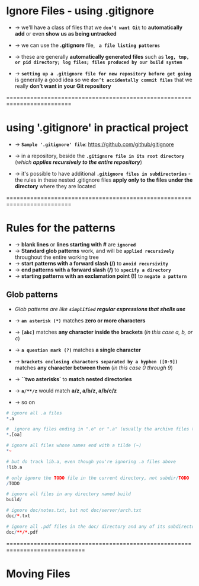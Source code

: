 # Ignore Files - using .gitignore
* -> we'll have a class of files that we **`don’t want Git`** to **automatically add** or even **show us as being untracked**
* -> we can use the **.gitignore** file, **` a file listing patterns`**

* -> these are generally **automatically generated files** such as **`log, tmp, or pid directory; log files; files produced by our build system`**
* -> **`setting up a .gitignore file for new repository before get going`** is generally a good idea so we **`don’t accidentally commit files`** that we really **don’t want in your Git repository**

=========================================================================
# using '.gitignore' in practical project
* -> **`Sample '.gitignore' file`**: https://github.com/github/gitignore

* -> in a repository, beside the **`.gitignore file in its root directory`** (_which **applies recursively to the entire repository**_)
* -> it's possible to have additional **`.gitignore files in subdirectories`** - the rules in these nested .gitignore files **apply only to the files under the directory** where they are located

=========================================================================
# Rules for the patterns
* -> **blank lines** or **lines starting with #** are **`ignored`**
* -> **Standard glob patterns** work, and will be **`applied recursively`** throughout the entire working tree
* -> **start patterns with a forward slash (/)** to **`avoid recursivity`**
* -> **end patterns with a forward slash (/)** to **`specify a directory`**
* -> **starting patterns with an exclamation point (!)** to **`negate a pattern`**

## Glob patterns
* _Glob patterns are like **`simplified`** **regular expressions that shells use**_

* -> **`an asterisk (*)`** matches **zero or more characters**
* -> **`[abc]`** matches **any character inside the brackets** (_in this case a, b, or c_)
* -> **`a question mark (?)`** matches **a single character**
* -> **`brackets enclosing characters separated by a hyphen ([0-9])`** matches **any character between them** (_in this case 0 through 9_)
* -> **``two asterisks`** to **match nested directories**
* -> **`a/**/z`** would match **a/z, a/b/z, a/b/c/z**
* -> so on

```r - Example
# ignore all .a files
*.a

#  ignore any files ending in ".o" or ".a" (usually the archive files the product of code)
*.[oa]

# ignore all files whose names end with a tilde (~)
*~

# but do track lib.a, even though you're ignoring .a files above
!lib.a

# only ignore the TODO file in the current directory, not subdir/TODO
/TODO

# ignore all files in any directory named build
build/

# ignore doc/notes.txt, but not doc/server/arch.txt
doc/*.txt

# ignore all .pdf files in the doc/ directory and any of its subdirectories
doc/**/*.pdf
```

=============================================================================
# Moving Files
